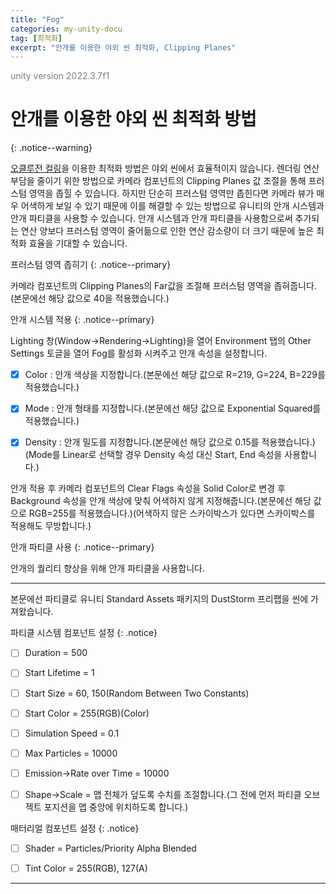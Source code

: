 ```yaml
---
title: "Fog"
categories: my-unity-docu
tag: [최적화]
excerpt: "안개를 이용한 야외 씬 최적화, Clipping Planes"
---
```


<span style="color:gray">unity version 2022.3.7f1</span>

# 안개를 이용한 야외 씬 최적화 방법
{: .notice--warning}

<a href="https://dduriba.github.io/my-unity-docu/occlusion-culling-frustum-culling/" target="_blank">오클루전 컬링</a>을 이용한 최적화 방법은 야외 씬에서 효율적이지 않습니다. 렌더링 연산 부담을 줄이기 위한 방법으로 카메라 컴포넌트의 <span class="highlight-pencel-black">Clipping Planes</span> 값 조절을 통해 프러스텀 영역을 좁힐 수 있습니다. 하지만 단순히 프러스텀 영역만 좁힌다면 카메라 뷰가 매우 어색하게 보일 수 있기 때문에 이를 해결할 수 있는 방법으로 유니티의 안개 시스템과 안개 파티클을 사용할 수 있습니다. 안개 시스템과 안개 파티클을 사용함으로써 추가되는 연산 양보다 프러스텀 영역이 줄어듦으로 인한 연산 감소량이 더 크기 때문에 높은 최적화 효율을 기대할 수 있습니다.

프러스텀 영역 좁히기
{: .notice--primary}

카메라 컴포넌트의 <span class="highlight-pencel-black">Clipping Planes</span>의 Far값을 조절해 프러스텀 영역을 좁혀줍니다.(본문에선 해당 값으로 40을 적용했습니다.)

안개 시스템 적용
{: .notice--primary}

Lighting 창(<span class="highlight-black">Window</span>→<span class="highlight-black">Rendering</span>→<span class="highlight-black">Lighting</span>)을 열어 Environment 탭의 Other Settings 토글을 열어 <span class="highlight-pencel-black">Fog</span>를 활성화 시켜주고 안개 속성을 설정합니다.

- [X] <span class="highlight-black">Color</span> : 안개 색상을 지정합니다.(본문에선 해당 값으로 R=219, G=224, B=229를 적용했습니다.)

- [X] <span class="highlight-black">Mode</span> : 안개 형태를 지정합니다.(본문에선 해당 값으로 Exponential Squared를 적용했습니다.)

- [X] <span class="highlight-black">Density</span> : 안개 밀도를 지정합니다.(본문에선 해당 값으로 0.15를 적용했습니다.)(Mode를 Linear로 선택할 경우 Density 속성 대신 Start, End 속성을 사용합니다.)

안개 적용 후 카메라 컴포넌트의 <span class="highlight-pencel-black">Clear Flags</span> 속성을 Solid Color로 변경 후 Background 속성을 안개 색상에 맞춰 어색하지 않게 지정해줍니다.(본문에선 해당 값으로 RGB=255를 적용했습니다.)(어색하지 않은 스카이박스가 있다면 스카이박스를 적용해도 무방합니다.)

안개 파티클 사용
{: .notice--primary}

안개의 퀄리티 향상을 위해 안개 <span class="highlight-pencel-black">파티클</span>을 사용합니다.

---

본문에선 파티클로 유니티 Standard Assets 패키지의 DustStorm 프리팹을 씬에 가져왔습니다.

파티클 시스템 컴포넌트 설정
{: .notice}

- [ ] Duration = 500

- [ ] Start Lifetime = 1

- [ ] Start Size = 60, 150(Random Between Two Constants)

- [ ] Start Color = 255(RGB)(Color)

- [ ] Simulation Speed = 0.1

- [ ] Max Particles = 10000

- [ ] <span class="highlight-black">Emission</span>→Rate over Time = 10000

- [ ] <span class="highlight-black">Shape</span>→Scale = 맵 전체가 덮도록 수치를 조절합니다.(그 전에 먼저 파티클 오브젝트 포지션을 맵 중앙에 위치하도록 합니다.)

매터리얼 컴포넌트 설정
{: .notice}

- [ ] Shader = Particles/Priority Alpha Blended

- [ ] Tint Color = 255(RGB), 127(A)

---